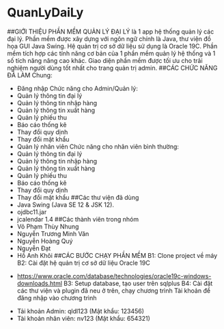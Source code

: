 # QuanLyDaiLy
##GIỚI THIỆU PHẦN MỀM
QUẢN LÝ ĐẠI LÝ là 1 app hệ thống quản lý các đại lý. Phần mềm được xây dựng với ngôn ngữ chính là Java, thư viện đồ họa GUI Java Swing. Hệ quản trị cơ sở dữ liệu sử dụng là Oracle 19C. Phần mềm tích hợp các tính năng cơ bản của 1 phần mềm quản lý hệ thống và 1 số tích năng nâng cao khác. Giao diện phần mềm được tối ưu cho trải nghiệm người dùng tốt nhất cho trang quản trị admin.
##CÁC CHỨC NĂNG ĐÃ LÀM
Chung:
- Đăng nhập
Chức năng cho Admin/Quản lý:
- Quản lý thông tin đại lý
- Quản lý thông tin nhập hàng
- Quản lý thông tin xuất hàng
- Quản lý phiếu thu
- Báo cáo thống kê
- Thay đổi quy dịnh
- Thay đổi mật khẩu
- Quản lý nhân viên
Chức năng cho nhân viên bình thường:
- Quản lý thông tin đại lý
- Quản lý thông tin nhập hàng
- Quản lý thông tin xuất hàng
- Quản lý phiếu thu
- Báo cáo thống kê
- Thay đổi quy dịnh
- Thay đổi mật khẩu
##Các thư viện đã dùng
- Java Swing (Java SE 12 & JSK 12).
- ojdbc11.jar
- jcalendar 1.4
##Các thành viên trong nhóm
- Võ Phạm Thùy Nhung
- Nguyễn Trương Minh Văn
- Nguyễn Hoàng Quý
- Nguyễn Đạt
- Hồ Anh Khôi
##CÁC BƯỚC CHẠY PHẦN MỀM
B1: Clone project về máy
B2: Cài đặt hệ quản trị cơ sở dữ liệu Oracle 19C

+ https://www.oracle.com/database/technologies/oracle19c-windows-downloads.html
B3: Setup database, tạo user trên sqlplus
B4: Cài đặt các thư viện và plugin đã neu ở trên, chạy chương trình 
Tài khoản để đăng nhập vào chương trình
- Tải khoản Admin: qldl123 (Mật khẩu: 123456)
- Tài khoản nhân viên: nv123 (Mật khẩu: 654321)
